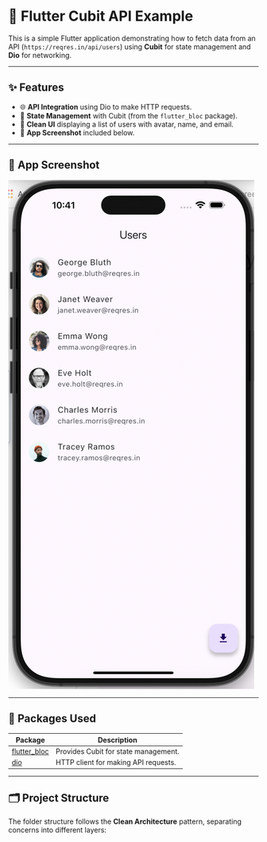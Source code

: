 # 📱 Flutter Cubit API Example

This is a simple Flutter application demonstrating how to fetch data from an API (`https://reqres.in/api/users`) using **Cubit** for state management and **Dio** for networking.

---

## ✨ Features

- 🌐 **API Integration** using Dio to make HTTP requests.
- 🧠 **State Management** with Cubit (from the `flutter_bloc` package).
- 🎨 **Clean UI** displaying a list of users with avatar, name, and email.
- 📸 **App Screenshot** included below.

---

## 📸 App Screenshot

![User List](assets/screenshots/emulator.png)

---

## 🧪 Packages Used

| Package               | Description                        |
|-----------------------|------------------------------------|
| [flutter_bloc](https://pub.dev/packages/flutter_bloc) | Provides Cubit for state management. |
| [dio](https://pub.dev/packages/dio)                | HTTP client for making API requests. |

---

## 🗂️ Project Structure

The folder structure follows the **Clean Architecture** pattern, separating concerns into different layers:

